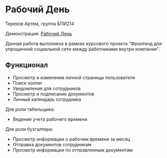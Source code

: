 # Рабочий День
Терехов Артем, группа БПИ214

Демонстрация: [Рабочий День](https://working-day.ru)

Данная работа выполнена в рамках курсового проекта "Фронтенд для упрощенной социальной сети между работниками внутри компании".

## Функционал
- Просмотр и изменение личной страницы пользователя
- Поиск коллег
- Уведомления для сотрудников
- Просмотр и подписание документов
- Личный календарь сотрудника

Для роли табельщика:
- Ведение учета рабочего времени

Для роли бухгалтера:
- Просмотр информации о рабочем времени за месяц
- Отправка документов сотрудникам
- Просмотр информации по отправленным документам
